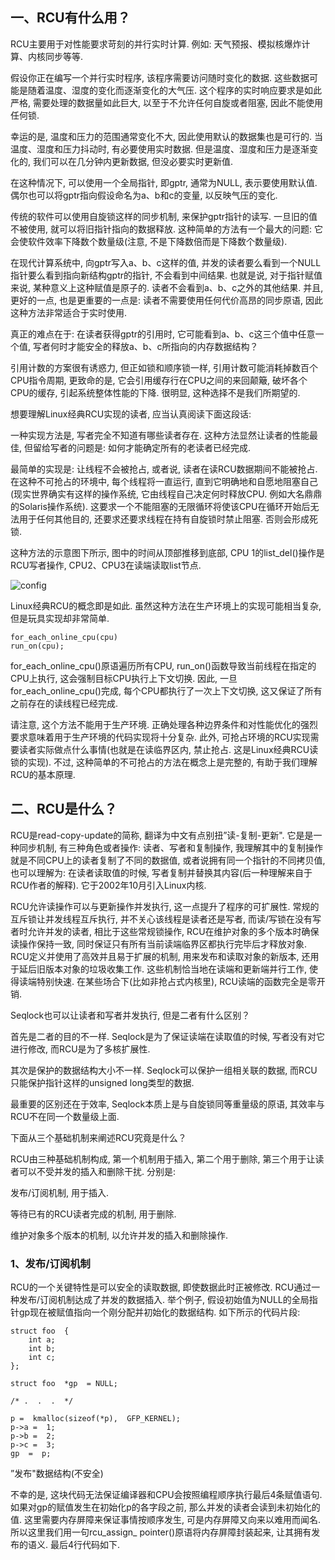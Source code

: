## 一、RCU有什么用？

RCU主要用于对性能要求苛刻的并行实时计算. 例如: 天气预报、模拟核爆炸计算、内核同步等等. 

假设你正在编写一个并行实时程序, 该程序需要访问随时变化的数据. 这些数据可能是随着温度、湿度的变化而逐渐变化的大气压. 这个程序的实时响应要求是如此严格, 需要处理的数据量如此巨大, 以至于不允许任何自旋或者阻塞, 因此不能使用任何锁. 

幸运的是, 温度和压力的范围通常变化不大, 因此使用默认的数据集也是可行的. 当温度、湿度和压力抖动时, 有必要使用实时数据. 但是温度、湿度和压力是逐渐变化的, 我们可以在几分钟内更新数据, 但没必要实时更新值. 

在这种情况下, 可以使用一个全局指针, 即gptr, 通常为NULL, 表示要使用默认值. 偶尔也可以将gptr指向假设命名为a、b和c的变量, 以反映气压的变化. 

传统的软件可以使用自旋锁这样的同步机制, 来保护gptr指针的读写. 一旦旧的值不被使用, 就可以将旧指针指向的数据释放. 这种简单的方法有一个最大的问题: 它会使软件效率下降数个数量级(注意, 不是下降数倍而是下降数个数量级). 

在现代计算系统中, 向gptr写入a、b、c这样的值, 并发的读者要么看到一个NULL指针要么看到指向新结构gptr的指针, 不会看到中间结果. 也就是说, 对于指针赋值来说, 某种意义上这种赋值是原子的. 读者不会看到a、b、c之外的其他结果. 并且, 更好的一点, 也是更重要的一点是: 读者不需要使用任何代价高昂的同步原语, 因此这种方法非常适合于实时使用. 

真正的难点在于: 在读者获得gptr的引用时, 它可能看到a、b、c这三个值中任意一个值, 写者何时才能安全的释放a、b、c所指向的内存数据结构？

引用计数的方案很有诱惑力, 但正如锁和顺序锁一样, 引用计数可能消耗掉数百个CPU指令周期, 更致命的是, 它会引用缓存行在CPU之间的来回颠簸, 破坏各个CPU的缓存, 引起系统整体性能的下降. 很明显, 这种选择不是我们所期望的. 

想要理解Linux经典RCU实现的读者, 应当认真阅读下面这段话: 

一种实现方法是, 写者完全不知道有哪些读者存在. 这种方法显然让读者的性能最佳, 但留给写者的问题是: 如何才能确定所有的老读者已经完成. 

最简单的实现是: 让线程不会被抢占, 或者说, 读者在读RCU数据期间不能被抢占. 在这种不可抢占的环境中, 每个线程将一直运行, 直到它明确地和自愿地阻塞自己(现实世界确实有这样的操作系统, 它由线程自己决定何时释放CPU. 例如大名鼎鼎的Solaris操作系统). 这要求一个不能阻塞的无限循环将使该CPU在循环开始后无法用于任何其他目的, 还要求还要求线程在持有自旋锁时禁止阻塞. 否则会形成死锁. 

这种方法的示意图下所示, 图中的时间从顶部推移到底部, CPU 1的list_del()操作是RCU写者操作, CPU2、CPU3在读端读取list节点. 

![config](images/12.png)

Linux经典RCU的概念即是如此. 虽然这种方法在生产环境上的实现可能相当复杂, 但是玩具实现却非常简单. 

```
for_each_online_cpu(cpu)
run_on(cpu);
```

for\_each\_online\_cpu()原语遍历所有CPU, run\_on()函数导致当前线程在指定的CPU上执行, 这会强制目标CPU执行上下文切换. 因此, 一旦for\_each\_online\_cpu()完成, 每个CPU都执行了一次上下文切换, 这又保证了所有之前存在的读线程已经完成. 

请注意, 这个方法不能用于生产环境. 正确处理各种边界条件和对性能优化的强烈要求意味着用于生产环境的代码实现将十分复杂. 此外, 可抢占环境的RCU实现需要读者实际做点什么事情(也就是在读临界区内, 禁止抢占. 这是Linux经典RCU读锁的实现). 不过, 这种简单的不可抢占的方法在概念上是完整的, 有助于我们理解RCU的基本原理. 

## 二、RCU是什么？

RCU是read-copy-update的简称, 翻译为中文有点别扭”读-复制-更新". 它是是一种同步机制, 有三种角色或者操作: 读者、写者和复制操作, 我理解其中的复制操作就是不同CPU上的读者复制了不同的数据值, 或者说拥有同一个指针的不同拷贝值, 也可以理解为: 在读者读取值的时候, 写者复制并替换其内容(后一种理解来自于RCU作者的解释). 它于2002年10月引入Linux内核. 

RCU允许读操作可以与更新操作并发执行, 这一点提升了程序的可扩展性. 常规的互斥锁让并发线程互斥执行, 并不关心该线程是读者还是写者, 而读/写锁在没有写者时允许并发的读者, 相比于这些常规锁操作, RCU在维护对象的多个版本时确保读操作保持一致, 同时保证只有所有当前读端临界区都执行完毕后才释放对象. RCU定义并使用了高效并且易于扩展的机制, 用来发布和读取对象的新版本, 还用于延后旧版本对象的垃圾收集工作. 这些机制恰当地在读端和更新端并行工作, 使得读端特别快速. 在某些场合下(比如非抢占式内核里), RCU读端的函数完全是零开销. 

Seqlock也可以让读者和写者并发执行, 但是二者有什么区别？

首先是二者的目的不一样. Seqlock是为了保证读端在读取值的时候, 写者没有对它进行修改, 而RCU是为了多核扩展性. 

其次是保护的数据结构大小不一样. Seqlock可以保护一组相关联的数据, 而RCU只能保护指针这样的unsigned long类型的数据. 

最重要的区别还在于效率, Seqlock本质上是与自旋锁同等重量级的原语, 其效率与RCU不在同一个数量级上面. 

下面从三个基础机制来阐述RCU究竟是什么？

RCU由三种基础机制构成, 第一个机制用于插入, 第二个用于删除, 第三个用于让读者可以不受并发的插入和删除干扰. 分别是: 

发布/订阅机制, 用于插入. 

等待已有的RCU读者完成的机制, 用于删除. 

维护对象多个版本的机制, 以允许并发的插入和删除操作. 

### 1、发布/订阅机制

RCU的一个关键特性是可以安全的读取数据, 即使数据此时正被修改. RCU通过一种发布/订阅机制达成了并发的数据插入. 举个例子, 假设初始值为NULL的全局指针gp现在被赋值指向一个刚分配并初始化的数据结构. 如下所示的代码片段: 

```
struct foo  {
    int a;
    int b;
    int c;
};
 
struct foo  *gp  = NULL;
 
/* .  .  .  */  
 
p =  kmalloc(sizeof(*p),  GFP_KERNEL);
p->a =  1;  
p->b =  2;  
p->c =  3;  
gp  =  p;
```

”发布"数据结构(不安全)

不幸的是, 这块代码无法保证编译器和CPU会按照编程顺序执行最后4条赋值语句. 如果对gp的赋值发生在初始化p的各字段之前, 那么并发的读者会读到未初始化的值. 这里需要内存屏障来保证事情按顺序发生, 可是内存屏障又向来以难用而闻名. 所以这里我们用一句rcu\_assign\_ pointer()原语将内存屏障封装起来, 让其拥有发布的语义. 最后4行代码如下. 

